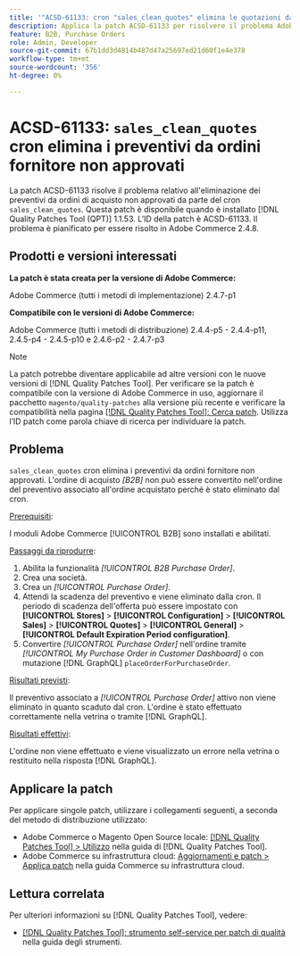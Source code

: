 ```yaml
---
title: '"ACSD-61133: cron "sales_clean_quotes" elimina le quotazioni da ordini di acquisto non approvati"'
description: Applica la patch ACSD-61133 per risolvere il problema Adobe Commerce per cui il cron "sales_clean_quotes" elimina i preventivi da ordini di acquisto non approvati.
feature: B2B, Purchase Orders
role: Admin, Developer
source-git-commit: 67b1dd3d4814b487d47a25697ed21d60f1e4e378
workflow-type: tm+mt
source-wordcount: '356'
ht-degree: 0%

---
```


# ACSD-61133: `sales_clean_quotes` cron elimina i preventivi da ordini fornitore non approvati

La patch ACSD-61133 risolve il problema relativo all&#39;eliminazione dei preventivi da ordini di acquisto non approvati da parte del cron `sales_clean_quotes`. Questa patch è disponibile quando è installato [!DNL Quality Patches Tool (QPT)] 1.1.53. L’ID della patch è ACSD-61133. Il problema è pianificato per essere risolto in Adobe Commerce 2.4.8.

## Prodotti e versioni interessati

**La patch è stata creata per la versione di Adobe Commerce:**

Adobe Commerce (tutti i metodi di implementazione) 2.4.7-p1

**Compatibile con le versioni di Adobe Commerce:**

Adobe Commerce (tutti i metodi di distribuzione) 2.4.4-p5 - 2.4.4-p11, 2.4.5-p4 - 2.4.5-p10 e 2.4.6-p2 - 2.4.7-p3

>[!NOTE]
>
>La patch potrebbe diventare applicabile ad altre versioni con le nuove versioni di [!DNL Quality Patches Tool]. Per verificare se la patch è compatibile con la versione di Adobe Commerce in uso, aggiornare il pacchetto `magento/quality-patches` alla versione più recente e verificare la compatibilità nella pagina [[!DNL Quality Patches Tool]: Cerca patch](https://experienceleague.adobe.com/tools/commerce-quality-patches/index.html). Utilizza l’ID patch come parola chiave di ricerca per individuare la patch.

## Problema

`sales_clean_quotes` cron elimina i preventivi da ordini fornitore non approvati. L&#39;ordine di acquisto *[B2B]* non può essere convertito nell&#39;ordine del preventivo associato all&#39;ordine acquistato perché è stato eliminato dal cron.

<u>Prerequisiti</u>:

I moduli Adobe Commerce [!UICONTROL B2B] sono installati e abilitati.

<u>Passaggi da riprodurre</u>:

1. Abilita la funzionalità *[!UICONTROL B2B Purchase Order]*.
1. Crea una società.
1. Crea un *[!UICONTROL Purchase Order]*.
1. Attendi la scadenza del preventivo e viene eliminato dalla cron. Il periodo di scadenza dell&#39;offerta può essere impostato con **[!UICONTROL Stores]** > **[!UICONTROL Configuration]** > **[!UICONTROL Sales]** > **[!UICONTROL Quotes]** > **[!UICONTROL General]** > **[!UICONTROL Default Expiration Period configuration]**.
1. Convertire *[!UICONTROL Purchase Order]* nell&#39;ordine tramite *[!UICONTROL My Purchase Order in Customer Dashboard]* o con mutazione [!DNL GraphQL] `placeOrderForPurchaseOrder`.

<u>Risultati previsti</u>:

Il preventivo associato a *[!UICONTROL Purchase Order]* attivo non viene eliminato in quanto scaduto dal cron. L&#39;ordine è stato effettuato correttamente nella vetrina o tramite [!DNL GraphQL].

<u>Risultati effettivi</u>:

L&#39;ordine non viene effettuato e viene visualizzato un errore nella vetrina o restituito nella risposta [!DNL GraphQL].

## Applicare la patch

Per applicare singole patch, utilizzare i collegamenti seguenti, a seconda del metodo di distribuzione utilizzato:

* Adobe Commerce o Magento Open Source locale: [[!DNL Quality Patches Tool] > Utilizzo](/help/tools/quality-patches-tool/usage.md) nella guida di [!DNL Quality Patches Tool].
* Adobe Commerce su infrastruttura cloud: [Aggiornamenti e patch > Applica patch](https://experienceleague.adobe.com/docs/commerce-cloud-service/user-guide/develop/upgrade/apply-patches.html) nella guida Commerce su infrastruttura cloud.

## Lettura correlata

Per ulteriori informazioni su [!DNL Quality Patches Tool], vedere:

* [[!DNL Quality Patches Tool]: strumento self-service per patch di qualità](/help/tools/quality-patches-tool/quality-patches-tool-to-self-serve-quality-patches.md) nella guida degli strumenti.
